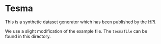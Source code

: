 # Tesma
This is a synthetic dataset generator which has been published by the [HPI](https://hpi.de/naumann/projects/repeatability/data-profiling/metanome-ind-algorithms.html).

We use a slight modification of the example file. The `tesmafile` can be found in this directory.